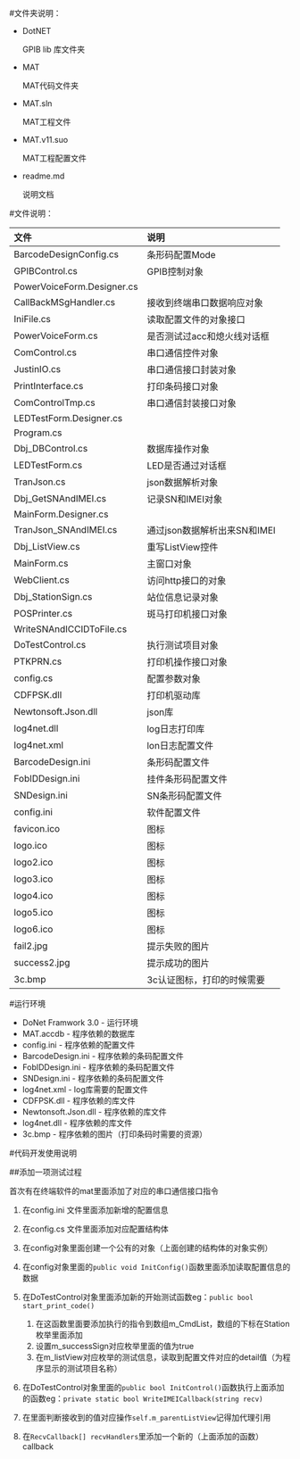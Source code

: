 #文件夹说明：
- DotNET

	GPIB lib 库文件夹

- MAT  
	
	MAT代码文件夹	

- MAT.sln 

	MAT工程文件 
 
- MAT.v11.suo  

	MAT工程配置文件

- readme.md

	说明文档

#文件说明：

|文件 	 					| 说明		  				|
| :----------------------	| :----------------------	|
|BarcodeDesignConfig.cs	 	|条形码配置Mode 				|
|GPIBControl.cs				|GPIB控制对象				|
|PowerVoiceForm.Designer.cs	|							|
|CallBackMSgHandler.cs		|接收到终端串口数据响应对象		|
|IniFile.cs					|读取配置文件的对象接口		|
|PowerVoiceForm.cs			|是否测试过acc和熄火线对话框	|
|ComControl.cs				|串口通信控件对象				|
|JustinIO.cs				|串口通信接口封装对象			|
|PrintInterface.cs			|打印条码接口对象				|
|ComControlTmp.cs			|串口通信封装接口对象			|
|LEDTestForm.Designer.cs	|							|
|Program.cs					|							|
|Dbj_DBControl.cs			|数据库操作对象				|
|LEDTestForm.cs				|LED是否通过对话框			|
|TranJson.cs				|json数据解析对象				|
|Dbj_GetSNAndIMEI.cs		|记录SN和IMEI对象				|
|MainForm.Designer.cs		|							|
|TranJson_SNAndIMEI.cs		|通过json数据解析出来SN和IMEI	|
|Dbj_ListView.cs			|重写ListView控件			|
|MainForm.cs				|主窗口对象					|
|WebClient.cs				|访问http接口的对象			|
|Dbj_StationSign.cs			|站位信息记录对象				|
|POSPrinter.cs				|斑马打印机接口对象			|
|WriteSNAndICCIDToFile.cs	|							|
|DoTestControl.cs			|执行测试项目对象				|
|PTKPRN.cs					|打印机操作接口对象			|
|config.cs					|配置参数对象					|
|CDFPSK.dll					|打印机驱动库					|
|Newtonsoft.Json.dll		|json库						|
|log4net.dll				|log日志打印库				|
|log4net.xml				|lon日志配置文件				|
|BarcodeDesign.ini			|条形码配置文件				|
|FobIDDesign.ini			|挂件条形码配置文件			|
|SNDesign.ini				|SN条形码配置文件				|
|config.ini					|软件配置文件					|
|favicon.ico				|图标						|
|logo.ico					|图标						|
|logo2.ico					|图标						|
|logo3.ico					|图标						|
|logo4.ico					|图标						|
|logo5.ico					|图标						|
|logo6.ico					|图标						|
|fail2.jpg					|提示失败的图片				|
|success2.jpg				|提示成功的图片				|
|3c.bmp						|3c认证图标，打印的时候需要	|


#运行环境

- DoNet Framwork 3.0 - 运行环境
- MAT.accdb - 程序依赖的数据库
- config.ini - 程序依赖的配置文件
- BarcodeDesign.ini - 程序依赖的条码配置文件
- FobIDDesign.ini - 程序依赖的条码配置文件
- SNDesign.ini - 程序依赖的条码配置文件
- log4net.xml - log库需要的配置文件
- CDFPSK.dll - 程序依赖的库文件
- Newtonsoft.Json.dll - 程序依赖的库文件
- log4net.dll - 程序依赖的库文件
- 3c.bmp - 程序依赖的图片（打印条码时需要的资源）

#代码开发使用说明

##添加一项测试过程

首次有在终端软件的mat里面添加了对应的串口通信接口指令

1. 在config.ini 文件里面添加新增的配置信息
2. 在config.cs 文件里面添加对应配置结构体
3. 在config对象里面创建一个公有的对象（上面创建的结构体的对象实例）
4. 在config对象里面的`public void InitConfig()`函数里面添加读取配置信息的数据
5. 在DoTestControl对象里面添加新的开始测试函数eg：`public bool start_print_code()`

	1. 在这函数里面要添加执行的指令到数组m_CmdList，数组的下标在Station枚举里面添加
	2. 设置m_successSign对应枚举里面的值为true
	3. 在m_listView对应枚举的测试信息，读取到配置文件对应的detail值（为程序显示的测试项目名称）
	
6. 在DoTestControl对象里面的`public bool InitControl()`函数执行上面添加的函数eg：`private static bool WriteIMEICallback(string recv)`
7. 在里面判断接收到的值对应操作`self.m_parentListView`记得加代理引用
8. 在`RecvCallback[] recvHandlers`里添加一个新的（上面添加的函数）callback
